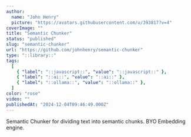 ```yaml
---
author:
  name: "John Henry"
  picture: "https://avatars.githubusercontent.com/u/393817?v=4"
coverImage: ""
title: "Semantic Chunker"
status: "published"
slug: "semantic-chunker"
url: "https://github.com/johnhenry/semantic-chunker"
type: "::library::"
tags:
  [
    { "label": "::javascript::", "value": "::javascript::" },
    { "label": "::ai::", "value": "::ai::" },
    { "label": "::ollama::", "value": "::ollama::" },
  ]
color: "rose"
video: ""
publishedAt: "2024-12-04T09:46:49.000Z"
---
```


Semantic Chunker for dividing text into semantic chunks. BYO Embedding engine.
